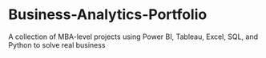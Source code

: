 # Business-Analytics-Portfolio
A collection of MBA-level projects using Power BI, Tableau, Excel, SQL, and Python to solve real business 
